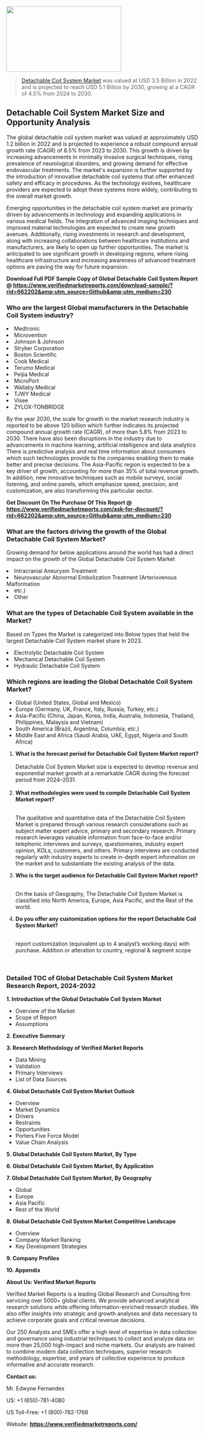 <img src="https://ffe5etoiles.com/wp-content/uploads/2024/12/MST1-300x171.png" alt="" width="300" height="171" class="alignnone size-medium wp-image-20088" /><blockquote><p><p><a href="https://www.verifiedmarketreports.com/download-sample/?rid=662202&utm_source=Github&utm_medium=230" target="_blank">Detachable Coil System Market</a> was valued at USD 3.5 Billion in 2022 and is projected to reach USD 5.1 Billion by 2030, growing at a CAGR of 4.5% from 2024 to 2030.</p></blockquote><p><h2>Detachable Coil System Market Size and Opportunity Analysis</h2> <p>The global detachable coil system market was valued at approximately USD 1.2 billion in 2022 and is projected to experience a robust compound annual growth rate (CAGR) of 8.5% from 2023 to 2030. This growth is driven by increasing advancements in minimally invasive surgical techniques, rising prevalence of neurological disorders, and growing demand for effective endovascular treatments. The market's expansion is further supported by the introduction of innovative detachable coil systems that offer enhanced safety and efficacy in procedures. As the technology evolves, healthcare providers are expected to adopt these systems more widely, contributing to the overall market growth.</p> <p>Emerging opportunities in the detachable coil system market are primarily driven by advancements in technology and expanding applications in various medical fields. The integration of advanced imaging techniques and improved material technologies are expected to create new growth avenues. Additionally, rising investments in research and development, along with increasing collaborations between healthcare institutions and manufacturers, are likely to open up further opportunities. The market is anticipated to see significant growth in developing regions, where rising healthcare infrastructure and increasing awareness of advanced treatment options are paving the way for future expansion.</p> </p><p class=""><strong>Download Full PDF Sample Copy of Global Detachable Coil System Report @ <a href="https://www.verifiedmarketreports.com/download-sample/?rid=662202&amp;utm_source=Github&amp;utm_medium=230" target="_blank">https://www.verifiedmarketreports.com/download-sample/?rid=662202&amp;utm_source=Github&amp;utm_medium=230</a></strong></p><h3 id="" class="">Who are the largest Global manufacturers in the Detachable Coil System industry?</h3><p><li>Medtronic</li><li> Microvention</li><li> Johnson & Johnson</li><li> Stryker Corporation</li><li> Boston Scientific</li><li> Cook Medical</li><li> Terumo Medical</li><li> Peijia Medical</li><li> MicroPort</li><li> Wallaby Medical</li><li> TJWY Medical</li><li> Visee</li><li> ZYLOX-TONBRIDGE</li></p><div class=""><div class="" dir="" data-message-author-role="" data-message-id="" data-message-model-slug=""><div class=""><div class=""><div class=""><div class="" dir="" data-message-author-role="" data-message-id="" data-message-model-slug=""><div class=""><div class=""><p>By the year 2030, the scale for growth in the market research industry is reported to be above 120 billion which further indicates its projected compound annual growth rate (CAGR), of more than 5.8% from 2023 to 2030. There have also been disruptions in the industry due to advancements in machine learning, artificial intelligence and data analytics There is predictive analysis and real time information about consumers which such technologies provide to the companies enabling them to make better and precise decisions. The Asia-Pacific region is expected to be a key driver of growth, accounting for more than 35% of total revenue growth. In addition, new innovative techniques such as mobile surveys, social listening, and online panels, which emphasize speed, precision, and customization, are also transforming this particular sector.</p><p><strong>Get Discount On The Purchase Of This Report @&nbsp; <a href="https://www.verifiedmarketreports.com/ask-for-discount/?rid=662202&amp;utm_source=Github&amp;utm_medium=230" target="_blank">https://www.verifiedmarketreports.com/ask-for-discount/?rid=662202&amp;utm_source=Github&amp;utm_medium=230</a></strong></p></div></div></div></div></div></div></div></div><h3 id="" class="">What are the factors driving the growth of the Global Detachable Coil System Market?</h3><p id="" class="">Growing demand for below applications around the world has had a direct impact on the growth of the Global Detachable Coil System Market</p><p id="" class=""><li>Intracranial Aneurysm Treatment</li><li> Neurovascular Abnormal Embolization Treatment (Arteriovenous Malformation</li><li> etc.)</li><li> Other</li></p><h3 id="" class="">What are the types of Detachable Coil System available in the Market?</h3><p id="" class="">Based on Types the Market is categorized into Below types that held the largest Detachable Coil System market share In 2023.</p><p id="" class=""><li>Electrolytic Detachable Coil System</li><li> Mechanical Detachable Coil System</li><li> Hydraulic Detachable Coil System</li></p><h3 id="" class="">Which regions are leading the Global Detachable Coil System Market?</h3><ul><li>Global (United States, Global and Mexico)</li><li>Europe (Germany, UK, France, Italy, Russia, Turkey, etc.)</li><li>Asia-Pacific (China, Japan, Korea, India, Australia, Indonesia, Thailand, Philippines, Malaysia and Vietnam)</li><li>South America (Brazil, Argentina, Columbia, etc.)</li><li>Middle East and Africa (Saudi Arabia, UAE, Egypt, Nigeria and South Africa)</li></ul><p><ol><li><strong>What is the forecast period for Detachable Coil System Market report?<br /></strong><br /><span data-sheets-root="1" data-sheets-value="{&quot;1&quot;:2,&quot;2&quot;:&quot;XXXX size is expected to develop revenue and exponential market growth at a remarkable CAGR during the forecast period from 2024&ndash;2030.&quot;}" data-sheets-userformat="{&quot;2&quot;:12674,&quot;4&quot;:{&quot;1&quot;:2,&quot;2&quot;:16776960},&quot;10&quot;:2,&quot;11&quot;:0,&quot;15&quot;:&quot;Arial&quot;,&quot;16&quot;:12}">Detachable Coil System Market size is expected to develop revenue and exponential market growth at a remarkable CAGR during the forecast period from 2024&ndash;2031.</span><br /><br /></li><li><strong>What methodologies were used to compile Detachable Coil System Market report?<br /><br /></strong><p>The qualitative and quantitative data of the&nbsp;Detachable Coil System Market is prepared through various research considerations such as subject matter expert advice, primary and secondary research. Primary research leverages valuable information from face-to-face and/or telephonic interviews and surveys, questionnaires, industry expert opinion, KOLs, customers, and others. Primary interviews are conducted regularly with industry experts to create in-depth expert information on the market and to substantiate the existing analysis of the data.&nbsp;</p></li><li><strong>Who is the target audience for Detachable Coil System Market report?<br /><br /></strong><p>On the basis of Geography, The&nbsp;Detachable Coil System Market is classified into North America, Europe, Asia Pacific, and the Rest of the world.</p></li><li><strong>Do you offer any customization options for the report Detachable Coil System Market?<br /><br /></strong><p>report customization (equivalent up to 4 analyst&rsquo;s working days) with purchase. Addition or alteration to country, regional &amp; segment scope</p><p>&nbsp;</p></li></ol></p><h3 id="" class="">Detailed TOC of Global Detachable Coil System Market Research Report, 2024-2032</h3><p id="" class=""><strong>1. Introduction of the Global Detachable Coil System Market</strong></p><ul><li>Overview of the Market</li><li>Scope of Report</li><li>Assumptions</li></ul><p id="" class=""><strong>2. Executive Summary</strong></p><p id="" class=""><strong>3. Research Methodology of&nbsp;Verified Market Reports</strong></p><ul><li>Data Mining</li><li>Validation</li><li>Primary Interviews</li><li>List of Data Sources</li></ul><p id="" class=""><strong>4. Global Detachable Coil System Market Outlook</strong></p><ul><li>Overview</li><li>Market Dynamics</li><li>Drivers</li><li>Restraints</li><li>Opportunities</li><li>Porters Five Force Model</li><li>Value Chain Analysis</li></ul><p id="" class=""><strong>5. Global Detachable Coil System Market, By&nbsp;Type</strong></p><p id="" class=""><strong>6. Global Detachable Coil System Market, By Application</strong></p><p id="" class=""><strong>7. Global Detachable Coil System Market, By Geography</strong></p><ul><li>Global</li><li>Europe</li><li>Asia Pacific</li><li>Rest of the World</li></ul><p id="" class=""><strong>8. Global Detachable Coil System Market Competitive Landscape</strong></p><ul><li>Overview</li><li>Company Market Ranking</li><li>Key Development Strategies</li></ul><p id="" class=""><strong>9. Company Profiles</strong></p><p id="" class=""><strong>10. Appendix</strong></p><p id="" class=""><strong>About Us: Verified Market Reports</strong></p><p id="" class="">Verified Market Reports is a leading Global Research and Consulting firm servicing over 5000+ global clients. We provide advanced analytical research solutions while offering information-enriched research studies. We also offer insights into strategic and growth analyses and data necessary to achieve corporate goals and critical revenue decisions.</p><p id="" class="">Our 250 Analysts and SMEs offer a high level of expertise in data collection and governance using industrial techniques to collect and analyze data on more than 25,000 high-impact and niche markets. Our analysts are trained to combine modern data collection techniques, superior research methodology, expertise, and years of collective experience to produce informative and accurate research.</p><p id="" class=""><strong>Contact us:</strong></p><p id="" class="">Mr. Edwyne Fernandes</p><p id="" class="">US: +1 (650)-781-4080</p><p id="" class="">US Toll-Free: +1 (800)-782-1768</p><p id="" class="">Website: <a target="" data-test-app-aware-link=""><strong>https://www.verifiedmarketreports.com/</strong></a></p>
